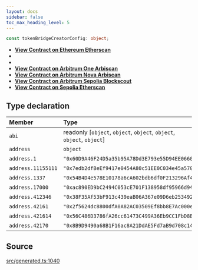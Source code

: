 ```yaml
---
layout: docs
sidebar: false
toc_max_heading_level: 5
---
```


```ts
const tokenBridgeCreatorConfig: object;
```

- [**View Contract on Ethereum Etherscan**](https://etherscan.io/address/0x60D9A46F24D5a35b95A78Dd3E793e55D94EE0660)
-
-
- [**View Contract on Arbitrum One Arbiscan**](https://arbiscan.io/address/0x2f5624dc8800dfA0A82AC03509Ef8bb8E7Ac000e)
- [**View Contract on Arbitrum Nova Arbiscan**](https://nova.arbiscan.io/address/0x8B9D9490a68B1F16ac8A21DdAE5Fd7aB9d708c14)
- [**View Contract on Arbitrum Sepolia Blockscout**](https://sepolia-explorer.arbitrum.io/address/0x56C486D3786fA26cc61473C499A36Eb9CC1FbD8E)
- [**View Contract on Sepolia Etherscan**](https://sepolia.etherscan.io/address/0x7edb2dfBeEf9417e0454A80c51EE0C034e45a570)

## Type declaration

| Member             | Type                                                                  | Value                                        |
| :----------------- | :-------------------------------------------------------------------- | :------------------------------------------- |
| `abi`              | readonly [`object`, `object`, `object`, `object`, `object`, `object`] | tokenBridgeCreatorABI                        |
| `address`          | `object`                                                              | tokenBridgeCreatorAddress                    |
| `address.1`        | `"0x60D9A46F24D5a35b95A78Dd3E793e55D94EE0660"`                        | '0x60D9A46F24D5a35b95A78Dd3E793e55D94EE0660' |
| `address.11155111` | `"0x7edb2dfBeEf9417e0454A80c51EE0C034e45a570"`                        | '0x7edb2dfBeEf9417e0454A80c51EE0C034e45a570' |
| `address.1337`     | `"0x54B4D4e578E10178a6cA602bdb6df0F213296Af4"`                        | '0x54B4D4e578E10178a6cA602bdb6df0F213296Af4' |
| `address.17000`    | `"0xac890ED9bC2494C053cE701F138958df95966d94"`                        | '0xac890ED9bC2494C053cE701F138958df95966d94' |
| `address.412346`   | `"0x38F35Af53bF913c439eaB06A367e09D6eb253492"`                        | '0x38F35Af53bF913c439eaB06A367e09D6eb253492' |
| `address.42161`    | `"0x2f5624dc8800dfA0A82AC03509Ef8bb8E7Ac000e"`                        | '0x2f5624dc8800dfA0A82AC03509Ef8bb8E7Ac000e' |
| `address.421614`   | `"0x56C486D3786fA26cc61473C499A36Eb9CC1FbD8E"`                        | '0x56C486D3786fA26cc61473C499A36Eb9CC1FbD8E' |
| `address.42170`    | `"0x8B9D9490a68B1F16ac8A21DdAE5Fd7aB9d708c14"`                        | '0x8B9D9490a68B1F16ac8A21DdAE5Fd7aB9d708c14' |

## Source

[src/generated.ts:1040](https://github.com/OffchainLabs/arbitrum-orbit-sdk/blob/9d5595a042e42f7d6b9af10a84816c98ea30f330/src/generated.ts#L1040)
